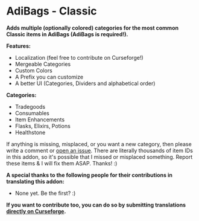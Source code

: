 # AdiBags - Classic

**Adds multiple (optionally colored) categories for the most common Classic items in AdiBags (AdiBags is required!).**

**Features:**

- Localization (feel free to contribute on Curseforge!)
- Mergeable Categories
- Custom Colors
- A Prefix you can customize
- A better UI (Categories, Dividers and alphabetical order)

**Categories:**

- Tradegoods
- Consumables
- Item Enhancements
- Flasks, Elixirs, Potions
- Healthstone

If anything is missing, misplaced, or you want a new category, then please write a comment or [open an issue](https://github.com/Zottelchens-WoW-Addons/AdiBags-Classic/issues). There are literally thousands of item IDs in this addon, so it's possible that I missed or misplaced something. Report these items & I will fix them ASAP. Thanks! :)

**A special thanks to the following people for their contributions in translating this addon:**

- None yet. Be the first? :)

**If you want to contribute too, you can do so by submitting translations [directly on Curseforge](#TODO_UPDATE_THIS_LINK).**
